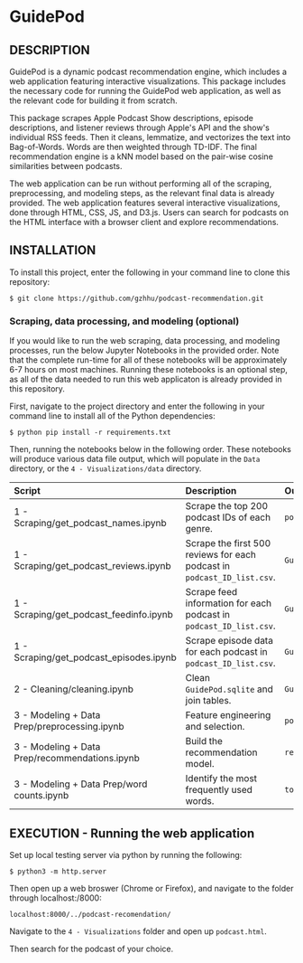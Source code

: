 # GuidePod

## DESCRIPTION

GuidePod is a dynamic podcast recommendation engine, which includes a web application featuring interactive visualizations. This package includes the necessary code for running the GuidePod web application, as well as the relevant code for building it from scratch. 

This package scrapes Apple Podcast Show descriptions, episode descriptions, and listener reviews through Apple's API and the show's individual RSS feeds. Then it cleans, lemmatize, and vectorizes the text into Bag-of-Words. Words are then weighted through TD-IDF. The final recommendation engine is a kNN model based on the pair-wise cosine similarities between podcasts.

The web application can be run without performing all of the scraping, preprocessing, and modeling steps, as the relevant final data is already provided. The web application features several interactive visualizations, done through HTML, CSS, JS, and D3.js. Users can search for podcasts on the HTML interface with a browser client and explore recommendations.

## INSTALLATION

To install this project, enter the following in your command line to clone this repository:

`$ git clone https://github.com/gzhhu/podcast-recommendation.git`

### Scraping, data processing, and modeling (optional)

If you would like to run the web scraping, data processing, and modeling processes, run the below Jupyter Notebooks in the provided order. Note that the complete run-time for all of these notebooks will be approximately 6-7 hours on most machines. Running these notebooks is an optional step, as all of the data needed to run this web applicaton is already provided in this repository.

First, navigate to the project directory and enter the following in your command line to install all of the Python dependencies: 

`$ python pip install -r requirements.txt `

Then, running the notebooks below in the following order. These notebooks will produce various data file output, which will populate in the `Data` directory, or the `4 - Visualizations/data` directory.

Script | Description | Output
:----- | :---- | :------
1 - Scraping/get_podcast_names.ipynb   | Scrape the top 200 podcast IDs of each genre. | `podcast_ID_list.csv`
1 - Scraping/get_podcast_reviews.ipynb   | Scrape the first 500 reviews for each podcast in `podcast_ID_list.csv`. | `GuidePod.sqlite`
1 - Scraping/get_podcast_feedinfo.ipynb   | Scrape feed information for each podcast in `podcast_ID_list.csv`. | `GuidePod.sqlite`
1 - Scraping/get_podcast_episodes.ipynb   | Scrape episode data for each podcast in `podcast_ID_list.csv`. | `GuidePod.sqlite`
2 - Cleaning/cleaning.ipynb   | Clean `GuidePod.sqlite` and join tables. | `GuidePod_clean.sqlite`
3 - Modeling + Data Prep/preprocessing.ipynb   | Feature engineering and selection. | `podcast.csv`
3 - Modeling + Data Prep/recommendations.ipynb   | Build the recommendation model. | `recommendations_top10.json`
3 - Modeling + Data Prep/word counts.ipynb   | Identify the most frequently used words. | `top100_words.json`

## EXECUTION - Running the web application

Set up local testing server via python by running the following:

`$ python3 -m http.server`

Then open up a web broswer (Chrome or Firefox), and navigate to the folder through localhost:/8000:

`localhost:8000/../podcast-recomendation/`

Navigate to the `4 - Visualizations` folder and open up `podcast.html`.

Then search for the podcast of your choice.
